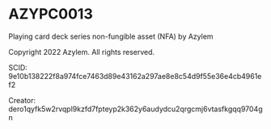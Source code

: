 # AZYPC0013
Playing card deck series non-fungible asset (NFA) by Azylem

Copyright 2022 Azylem. All rights reserved.

SCID: 9e10b138222f8a974fce7463d89e43162a297ae8e8c54d9f55e36e4cb4961ef2

Creator: dero1qyfk5w2rvqpl9kzfd7fpteyp2k362y6audydcu2qrgcmj6vtasfkgqq9704gn
